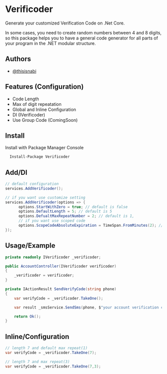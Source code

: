 
# Verificoder

Generate your customized Verification Code on .Net Core.

In some cases, you need to create random numbers between 4 and 8 digits, so this package helps you to have a general code generator for all parts of your program in the .NET modular structure.



## Authors

- [@thisisnabi](https://www.github.com/thisisnabi)




## Features (Configuration)

- Code Length 
- Max of digit repeatation 
- Global and Inline Configuration
- DI (IVerificoder)
- Use Group Code (ComingSoon)


## Install

Install with Package Manager Console  

```bash
  Install-Package Verificoder
```


## Add/DI

```csharp
// default configuration
services.AddVerificoder();
```

```csharp
// if you want use customize setting
services.AddVerificoder(options => {
      options.StartWithZero = true; // default is false 
      options.DefaultLength = 5; // default is 5
      options.DefualtMaxRepeatNumber = 2; // default is 1,
      // if you want use scoped code
      options.ScopeCodeAbsoluteExpiration = TimeSpan.FromMinutes(2); // default is TimeSpan.FromMinutes(1) 
});
```


## Usage/Example
```csharp
private readonly IVerificoder _verificoder;

public AccountController(IVerificoder verificoder)
{
    _verificoder = verificoder;
}

private IActionResult SendVerifyCode(string phone)
{
    var verifyCode = _verificoder.TakeOne();

    var result _smsService.SendSms(phone, $"your account verification code is :{verifyCode}");

    return Ok();
}
```


## Inline/Configuration
```csharp
// length 7 and default max repeat(1)
var verifyCode = _verificoder.TakeOne(7);

// length 7 and max repeat(3)
var verifyCode = _verificoder.TakeOne(7,3);
```
